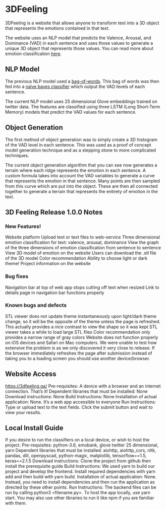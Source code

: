 # 3DFeeling
3DFeeling is a website that allows anyone to transform text into a 3D object that represents the emotions contained in that text.

The website uses an NLP model that predicts the Valence, Arousal, and Dominance (VAD) in each sentence and uses those values to generate a unique 3D object that represents those values. You can read more about emotion classification [here](https://en.wikipedia.org/wiki/Emotion_classification).

## NLP Model
The previous NLP model used a [bag-of-words](https://en.wikipedia.org/wiki/Bag-of-words_model). This bag of words was then fed into a [naïve bayes classifier](https://en.wikipedia.org/wiki/Naive_Bayes_classifier) which output the VAD levels of each sentence.

The current NLP model uses 25 dimensional Glove embeddings trained on twitter data. The features are classified using three LSTM (Long Short-Term Memory) models that predict the VAD values for each sentence.

## Object Generation
The first method of object generation was to simply create a 3D histogram of the VAD level in each sentence. This was used as a proof of concept model generation technique and as a stepping stone to more complicated techniques.

The current object generation algorithm that you can see now generates a terrain where each ridge represents the emotion in each sentence. A custom formula takes into account the VAD variables to generate a curve that represents the emotion in that sentence. Many points are then sampled from this curve which are put into the object. These are then all connected together to generate a terrain that represents the entirety of emotion in the text.

## 3D Feeling Release 1.0.0 Notes
### New Features!
Website platform
Upload text or text files to web-service
Three dimensional emotion classification for text: valence, arousal, dominance
View the graph of the three dimensions of emotion classification from sentence to sentence
View 3D model of emotion on the website
Users can download the .stl file of the 3D model
Color recommendation
Ability to choose light or dark theme!
Project information on the website
			
### Bug fixes
Navigation bar at top of web app stops cutting off text when resized
Link to details page in navigation bar functions properly

### Known bugs and defects
STL viewer does not update theme instantaneously upon light/dark theme change, so it will be the opposite of the theme unless the page is refreshed. This actually provides a nice contrast to view the shape so it was kept
STL viewer takes a while to load large STL files
Color recommendation only provides a narrow range of gray colors
Website does not function properly on iOS devices and Safari on Mac computers. We were unable to test how extensive the problem is as we only discovered it very close to release. If the browser immediately refreshes the page after submission instead of taking you to a loading screen you should use another device/browser. 
  
## Website Access
https://3dfeeling.ga/
Pre-requisites: A device with a browser and an internet connection. That’s it!
Dependent libraries that must be installed: None
Download instructions: None
Build Instructions: None
Installation of actual application: None. It’s a web app accessible to everyone
Run Instructions: Type or upload text to the text fields. Click the submit button and wait to view your results.

## Local Install Guide
If you desire to run the classifiers on a local device, or wish to host the project.
Pre-requisites: python-3.6, emobank, glove twitter 25 dimensional, yarn
Dependent libraries that must be installed: aiohttp, aiohttp_cors, nltk, pandas, dill, openpyscad, python-magic, matplotlib, tensorflow==1.5, keras==2.1.5
Download instructions: Clone the project from github then install the prerequisite guide
Build Instructions: We used yarn to build our project and develop the frontend. Install required dependencies with yarn add <dependency> and then build with yarn build. 
Installation of actual application: None. Instead, you need to install dependencies and then run the application as directed by these other points. 
Run Instructions: The backend files can be run by calling python3 <filename.py>. To host the app locally, use yarn start. You may also use other libraries to run it like npm if you are familiar with them.
